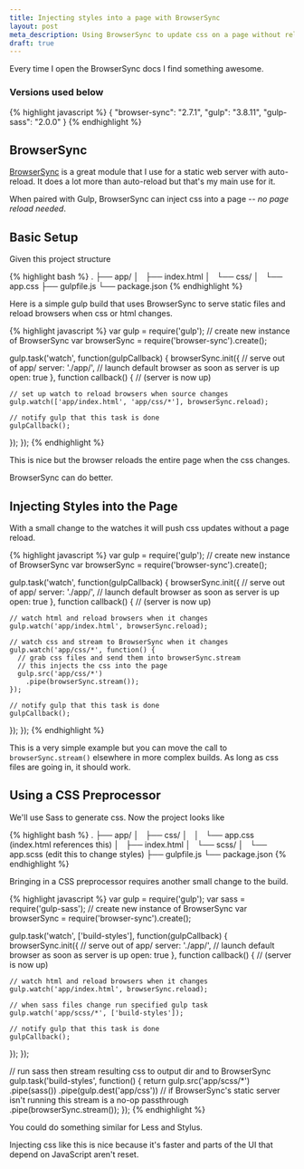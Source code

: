 ```yaml
---
title: Injecting styles into a page with BrowserSync
layout: post
meta_description: Using BrowserSync to update css on a page without reloading the browser.
draft: true
---
```


Every time I open the BrowserSync docs I find something awesome.

### Versions used below

{% highlight javascript %}
{
  "browser-sync": "2.7.1",
  "gulp": "3.8.11",
  "gulp-sass": "2.0.0"
}
{% endhighlight %}

## BrowserSync

[BrowserSync](http://www.browsersync.io/) is a great module that I use for a static web server with auto-reload. It does a lot more than auto-reload but that's my main use for it.

When paired with Gulp, BrowserSync can inject css into a page -- *no page reload needed*.

## Basic Setup

Given this project structure

{% highlight bash %}
.
├── app/
│   ├── index.html
│   └── css/
│       └── app.css
├── gulpfile.js
└── package.json
{% endhighlight %}

Here is a simple gulp build that uses BrowserSync to serve static files and reload browsers when css or html changes.

{% highlight javascript %}
var gulp = require('gulp');
// create new instance of BrowserSync
var browserSync = require('browser-sync').create();

gulp.task('watch', function(gulpCallback) {
  browserSync.init({
    // serve out of app/
    server: './app/',
    // launch default browser as soon as server is up
    open: true
  }, function callback() {
    // (server is now up)

    // set up watch to reload browsers when source changes
    gulp.watch(['app/index.html', 'app/css/*'], browserSync.reload);

    // notify gulp that this task is done
    gulpCallback();
  });
});
{% endhighlight %}

This is nice but the browser reloads the entire page when the css changes.

BrowserSync can do better.

## Injecting Styles into the Page

With a small change to the watches it will push css updates without a page reload.

{% highlight javascript %}
var gulp = require('gulp');
// create new instance of BrowserSync
var browserSync = require('browser-sync').create();

gulp.task('watch', function(gulpCallback) {
  browserSync.init({
    // serve out of app/
    server: './app/',
    // launch default browser as soon as server is up
    open: true
  }, function callback() {
    // (server is now up)

    // watch html and reload browsers when it changes
    gulp.watch('app/index.html', browserSync.reload);

    // watch css and stream to BrowserSync when it changes
    gulp.watch('app/css/*', function() {
      // grab css files and send them into browserSync.stream
      // this injects the css into the page
      gulp.src('app/css/*')
        .pipe(browserSync.stream());
    });

    // notify gulp that this task is done
    gulpCallback();
  });
});
{% endhighlight %}

This is a very simple example but you can move the call to `browserSync.stream()` elsewhere in more complex builds. As long as css files are going in, it should work.

## Using a CSS Preprocessor

We'll use Sass to generate css. Now the project looks like

{% highlight bash %}
.
├── app/
│   ├── css/
│   │   └── app.css  (index.html references this)
│   ├── index.html
│   └── scss/
│       └── app.scss (edit this to change styles)
├── gulpfile.js
└── package.json
{% endhighlight %}

Bringing in a CSS preprocessor requires another small change to the build.

{% highlight javascript %}
var gulp = require('gulp');
var sass = require('gulp-sass');
// create new instance of BrowserSync
var browserSync = require('browser-sync').create();

gulp.task('watch', ['build-styles'], function(gulpCallback) {
  browserSync.init({
    // serve out of app/
    server: './app/',
    // launch default browser as soon as server is up
    open: true
  }, function callback() {
    // (server is now up)

    // watch html and reload browsers when it changes
    gulp.watch('app/index.html', browserSync.reload);

    // when sass files change run specified gulp task
    gulp.watch('app/scss/*', ['build-styles']);

    // notify gulp that this task is done
    gulpCallback();
  });
});

// run sass then stream resulting css to output dir and to BrowserSync
gulp.task('build-styles', function() {
  return gulp.src('app/scss/*')
    .pipe(sass())
    .pipe(gulp.dest('app/css'))
    // if BrowserSync's static server isn't running this stream is a no-op passthrough
    .pipe(browserSync.stream());
});
{% endhighlight %}

You could do something similar for Less and Stylus.

Injecting css like this is nice because it's faster and parts of the UI that depend on JavaScript aren't reset.